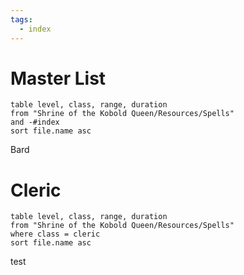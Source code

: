 ```yaml
---
tags:
  - index
---
```

# Master List
```dataview
table level, class, range, duration 
from "Shrine of the Kobold Queen/Resources/Spells"
and -#index
sort file.name asc
```

Bard 


# Cleric
```dataview
table level, class, range, duration 
from "Shrine of the Kobold Queen/Resources/Spells"
where class = cleric
sort file.name asc
```

test